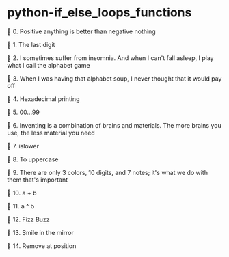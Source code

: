 # python-if_else_loops_functions

📁 0. Positive anything is better than negative nothing

📁 1. The last digit

📁 2. I sometimes suffer from insomnia. And when I can't fall asleep, I play what I call the alphabet game

📁 3. When I was having that alphabet soup, I never thought that it would pay off

📁 4. Hexadecimal printing

📁 5. 00...99

📁 6. Inventing is a combination of brains and materials. The more brains you use, the less material you need

📁 7. islower

📁 8. To uppercase

📁 9. There are only 3 colors, 10 digits, and 7 notes; it's what we do with them that's important

📁 10. a + b

📁 11. a ^ b

📁 12. Fizz Buzz

📁 13. Smile in the mirror

📁 14. Remove at position
